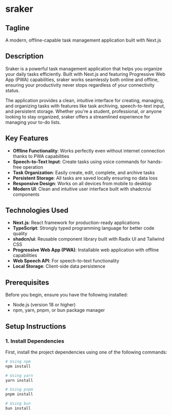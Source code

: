 # sraker

## Tagline
A modern, offline-capable task management application built with Next.js

## Description
Sraker is a powerful task management application that helps you organize your daily tasks efficiently. Built with Next.js and featuring Progressive Web App (PWA) capabilities, sraker works seamlessly both online and offline, ensuring your productivity never stops regardless of your connectivity status.

The application provides a clean, intuitive interface for creating, managing, and organizing tasks with features like task archiving, speech-to-text input, and persistent storage. Whether you're a student, professional, or anyone looking to stay organized, sraker offers a streamlined experience for managing your to-do lists.

## Key Features
- **Offline Functionality**: Works perfectly even without internet connection thanks to PWA capabilities
- **Speech-to-Text Input**: Create tasks using voice commands for hands-free operation
- **Task Organization**: Easily create, edit, complete, and archive tasks
- **Persistent Storage**: All tasks are saved locally ensuring no data loss
- **Responsive Design**: Works on all devices from mobile to desktop
- **Modern UI**: Clean and intuitive user interface built with shadcn/ui components

## Technologies Used
- **Next.js**: React framework for production-ready applications
- **TypeScript**: Strongly typed programming language for better code quality
- **shadcn/ui**: Reusable component library built with Radix UI and Tailwind CSS
- **Progressive Web App (PWA)**: Installable web application with offline capabilities
- **Web Speech API**: For speech-to-text functionality
- **Local Storage**: Client-side data persistence

## Prerequisites
Before you begin, ensure you have the following installed:
- Node.js (version 18 or higher)
- npm, yarn, pnpm, or bun package manager

## Setup Instructions

### 1. Install Dependencies
First, install the project dependencies using one of the following commands:

```bash
# Using npm
npm install

# Using yarn
yarn install

# Using pnpm
pnpm install

# Using bun
bun install
```


